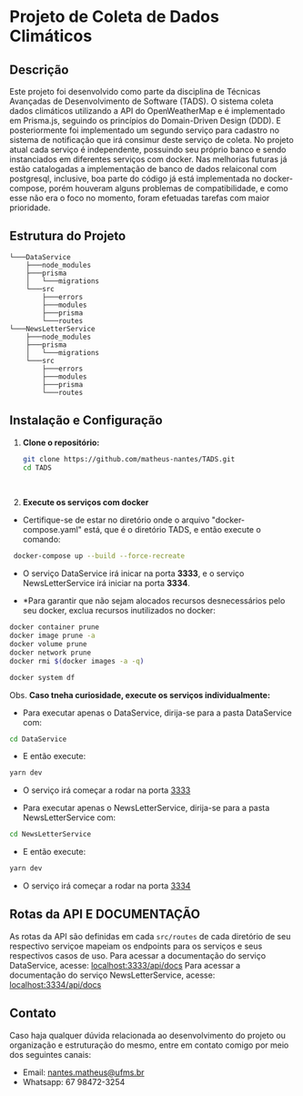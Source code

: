 
# Projeto de Coleta de Dados Climáticos

## Descrição

Este projeto foi desenvolvido como parte da disciplina de Técnicas Avançadas de Desenvolvimento de Software (TADS). O sistema coleta dados climáticos utilizando a API do OpenWeatherMap e é implementado em Prisma.js, seguindo os princípios do Domain-Driven Design (DDD). E posteriormente foi implementado um segundo serviço para cadastro no sistema de notificação que irá consimur deste serviço de coleta. No projeto atual cada serviço é independente, possuindo seu próprio banco e sendo instanciados em diferentes serviços com docker. Nas melhorias futuras já estão catalogadas a implementação de banco de dados relaiconal com postgresql, inclusive, boa parte do código já está implementada no docker-compose, porém houveram alguns problemas de compatibilidade, e como esse não era o foco no momento, foram efetuadas tarefas com  maior prioridade.

## Estrutura do Projeto

```plaintext
└───DataService
    ├───node_modules
    ├───prisma
    │   └───migrations
    └───src
        ├───errors
        ├───modules
        ├───prisma
        └───routes
└───NewsLetterService
    ├───node_modules
    ├───prisma
    │   └───migrations
    └───src
        ├───errors
        ├───modules
        ├───prisma
        └───routes
```

## Instalação e Configuração

1. **Clone o repositório:**
   ```bash
   git clone https://github.com/matheus-nantes/TADS.git
   cd TADS
   ```

<br>

2. **Execute os serviços com docker**

- Certifique-se de estar no diretório onde o arquivo "docker-compose.yaml" está, que é o diretório TADS, e então execute o comando:
```bash
 docker-compose up --build --force-recreate
```
- O serviço DataService irá inicar na porta <b>3333</b>, e o serviço NewsLetterService irá iniciar na porta <b>3334</b>.

- *Para garantir que não sejam alocados recursos desnecessários pelo seu docker, exclua recursos inutilizados no docker:
```bash
docker container prune
docker image prune -a
docker volume prune
docker network prune
docker rmi $(docker images -a -q)

docker system df

```


Obs. **Caso tneha curiosidade, execute os serviços individualmente:**
- Para executar apenas o DataService, dirija-se para a pasta DataService com:
```bash
cd DataService
```
- E então execute:
```bash
yarn dev
```
- O serviço irá começar a rodar na porta [3333](http://localhost:3333)

- Para executar apenas o NewsLetterService, dirija-se para a pasta NewsLetterService com:
```bash
cd NewsLetterService
```
- E então execute:
```bash
yarn dev
```
- O serviço irá começar a rodar na porta [3334](http://localhost:3334)


## Rotas da API E DOCUMENTAÇÃO

As rotas da API são definidas em cada `src/routes` de cada diretório de seu respectivo serviçoe mapeiam os endpoints para os serviços e seus respectivos casos de uso.
Para acessar a documentação do serviço DataService, acesse: [localhost:3333/api/docs](http://localhost:3333/api-docs)
Para acessar a documentação do serviço NewsLetterService, acesse: [localhost:3334/api/docs](http://localhost:3334/api-docs)

## Contato

Caso haja qualquer dúvida relacionada ao desenvolvimento do projeto ou organização e estruturação do mesmo, entre em contato comigo por meio dos seguintes canais:

+ Email: nantes.matheus@ufms.br
+ Whatsapp: 67 98472-3254


